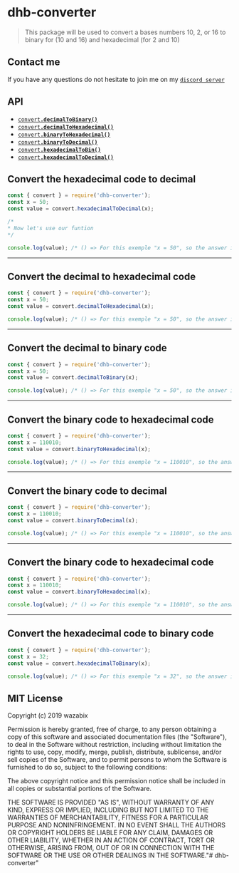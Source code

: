 # dhb-converter

> This package will be used to convert a bases numbers 10, 2, or 16 to binary for (10 and 16) and hexadecimal (for 2 and 10)

## Contact me

If you have any questions do not hesitate to join me on my [`discord server`](https://discord.gg/ES52WDg)

## API

* <a href = "#deciToBin"><code>convert<b>.decimalToBinary()</b></code></a>
* <a href = "#deciToHexa"><code>convert<b>.decimalToHexadecimal()</b></code></a>
* <a href = "#binToHexa"><code>convert<b>.binaryToHexadecimal()</b></code></a>
* <a href = "#binToDeci"><code>convert<b>.binaryToDecimal()</b></code></a>
* <a href = "#hexaToBin"><code>convert<b>.hexadecimalToBin()</b></code></a>
* <a href = "#hexaToDeci"><code>convert<b>.hexadecimalToDecimal()</b></code></a>

<a name = "hexaToDeci"></a>

## Convert the hexadecimal code to decimal

```js
const { convert } = require('dhb-converter');
const x = 50;
const value = convert.hexadecimalToDecimal(x);

/*
* Now let's use our funtion
*/

console.log(value); /* () => For this exemple "x = 50", so the answer is 80 */
```

---------------------------------------------------------------------------------

<a name = "deciToHexa"></a>

## Convert the decimal to hexadecimal code

```js
const { convert } = require('dhb-converter');
const x = 50;
const value = convert.decimalToHexadecimal(x);

console.log(value); /* () => For this exemple "x = 50", so the answer is 32 */
```

---------------------------------------------------------------------------------

<a name = "deciToBin"></a>

## Convert the decimal to binary code

```js
const { convert } = require('dhb-converter');
const x = 50;
const value = convert.decimalToBinary(x);

console.log(value); /* () => For this exemple "x = 50", so the answer is 110010 */
```

---------------------------------------------------------------------------------

<a name = "binToHexa"></a>

## Convert the binary code to hexadecimal code

```js
const { convert } = require('dhb-converter');
const x = 110010;
const value = convert.binaryToHexadecimal(x);

console.log(value); /* () => For this exemple "x = 110010", so the answer is 32 */
```

---------------------------------------------------------------------------------

<a name = "binToDeci"></a>

## Convert the binary code to decimal

```js
const { convert } = require('dhb-converter');
const x = 110010;
const value = convert.binaryToDecimal(x);

console.log(value); /* () => For this exemple "x = 110010", so the answer is 50 */
```

---------------------------------------------------------------------------------

<a name = "binToHexa"></a>

## Convert the binary code to hexadecimal code

```js
const { convert } = require('dhb-converter');
const x = 110010;
const value = convert.binaryToHexadecimal(x);

console.log(value); /* () => For this exemple "x = 110010", so the answer is 32 */
```

---------------------------------------------------------------------------------

<a name = "hexaToBin"></a>

## Convert the hexadecimal code to binary code

```js
const { convert } = require('dhb-converter');
const x = 32;
const value = convert.hexadecimalToBinary(x);

console.log(value); /* () => For this exemple "x = 32", so the answer is 110010 */
```

## MIT License

Copyright (c) 2019 wazabix

Permission is hereby granted, free of charge, to any person obtaining a copy
of this software and associated documentation files (the "Software"), to deal
in the Software without restriction, including without limitation the rights
to use, copy, modify, merge, publish, distribute, sublicense, and/or sell
copies of the Software, and to permit persons to whom the Software is
furnished to do so, subject to the following conditions:

The above copyright notice and this permission notice shall be included in all
copies or substantial portions of the Software.

THE SOFTWARE IS PROVIDED "AS IS", WITHOUT WARRANTY OF ANY KIND, EXPRESS OR
IMPLIED, INCLUDING BUT NOT LIMITED TO THE WARRANTIES OF MERCHANTABILITY,
FITNESS FOR A PARTICULAR PURPOSE AND NONINFRINGEMENT. IN NO EVENT SHALL THE
AUTHORS OR COPYRIGHT HOLDERS BE LIABLE FOR ANY CLAIM, DAMAGES OR OTHER
LIABILITY, WHETHER IN AN ACTION OF CONTRACT, TORT OR OTHERWISE, ARISING FROM,
OUT OF OR IN CONNECTION WITH THE SOFTWARE OR THE USE OR OTHER DEALINGS IN THE
SOFTWARE."# dhb-converter" 
